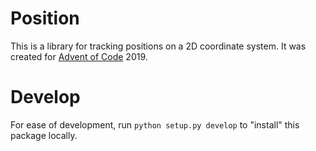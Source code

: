 # Position

This is a library for tracking positions on a 2D coordinate system. It was created for [Advent of Code](https://adventofcode.com/) 2019.

# Develop

For ease of development, run `python setup.py develop` to "install" this package locally.